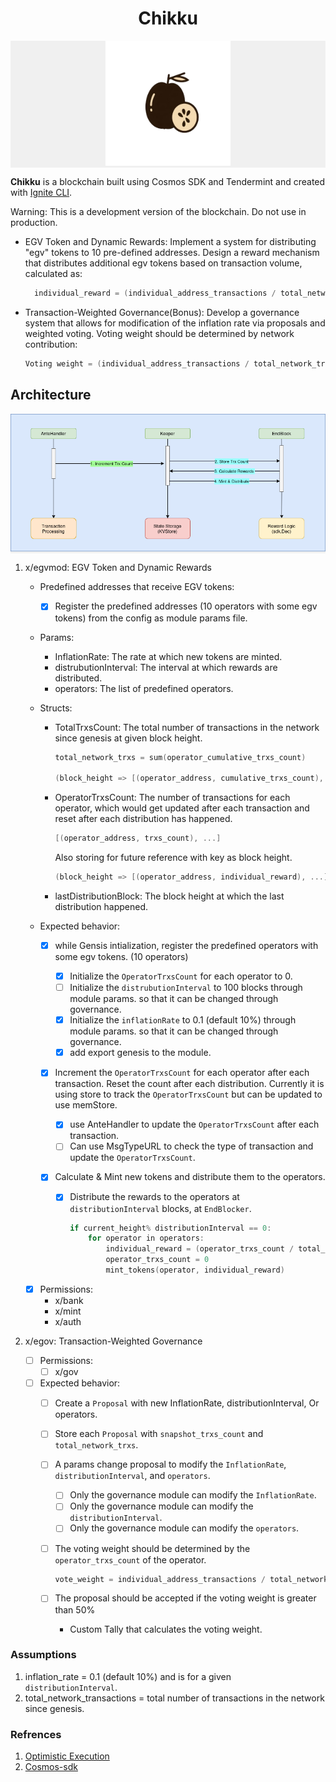 <h1 align="center">Chikku</h1>

<!-- show image in middle -->
<p align="center" style="text-align: center; background-color: #f0f0f0;">
  <img src="public/chikku.png" alt="Chikku" width="200"/>
</p>

**Chikku** is a blockchain built using Cosmos SDK and Tendermint and created with [Ignite CLI](https://ignite.com/cli).

Warning: This is a development version of the blockchain. Do not use in production.

- EGV Token and Dynamic Rewards: Implement a system for distributing "egv" tokens to 10 pre-defined addresses. Design a reward mechanism that distributes additional egv tokens based on transaction volume, calculated as:

  ```go
    individual_reward = (individual_address_transactions / total_network_transactions) * (inflation_rate * total_supply).
  ```

- Transaction-Weighted Governance(Bonus): Develop a governance system that allows for modification of the inflation rate via proposals and weighted voting. Voting weight should be determined by network contribution:

  ```go
  Voting weight = (individual_address_transactions / total_network_transactions)
  ```

## Architecture

<p align="center" style="text-align: center; background-color: #f0f0f0;">
  <img src="public/diag.png" alt="Chikku" />
</p>

1. x/egvmod: EGV Token and Dynamic Rewards

    - Predefined addresses that receive EGV tokens:

      - [X] Register the predefined addresses (10 operators with some egv tokens) from the config as module params file.

    - Params:

      - InflationRate: The rate at which new tokens are minted.
      - distrubutionInterval: The interval at which rewards are distributed.
      - operators: The list of predefined operators.

    - Structs:

      - TotalTrxsCount: The total number of transactions in the network since genesis at given block height.

        ```go
        total_network_trxs = sum(operator_cumulative_trxs_count)

        (block_height => [(operator_address, cumulative_trxs_count), ...])
        ```

      - OperatorTrxsCount: The number of transactions for each operator, which would get updated after each transaction and reset after each distribution has happened.

        ``` go
        [(operator_address, trxs_count), ...]
        ```

        Also storing for future reference with key as block height.

        ```go
        (block_height => [(operator_address, individual_reward), ...])
        ```

      - lastDistributionBlock: The block height at which the last distribution happened.


    - Expected behavior:

      - [x] while Gensis intialization, register the predefined operators with some egv tokens. (10 operators)

        - [x] Initialize the `OperatorTrxsCount` for each operator to 0.
        - [ ] Initialize the `distrubutionInterval` to 100 blocks through module params. so that it can be changed through governance.
        - [x] Initialize the `inflationRate` to 0.1 (default 10%) through module params. so that it can be changed through governance.
        - [x] add export genesis to the module.

      - [x] Increment the `OperatorTrxsCount` for each operator after each transaction. Reset the count after each distribution. Currently it is using store to track the `OperatorTrxsCount` but can be updated to use memStore.

        - [x] use AnteHandler to update the `OperatorTrxsCount` after each transaction.
        - [ ] Can use MsgTypeURL to check the type of transaction and update the `OperatorTrxsCount`.

      - [x] Calculate & Mint new tokens and distribute them to the operators.

        - [x] Distribute the rewards to the operators at `distributionInterval` blocks, at `EndBlocker`.

          ```go
          if current_height% distributionInterval == 0:
              for operator in operators:
                  individual_reward = (operator_trxs_count / total_network_trxs) * (inflation_rate * total_supply)
                  operator_trxs_count = 0
                  mint_tokens(operator, individual_reward)
          ```

    - [x] Permissions:
      - x/bank
      - x/mint
      - x/auth

2. x/egov: Transaction-Weighted Governance
    - [ ] Permissions:
      - [ ] x/gov
    - [ ] Expected behavior:
      - [ ] Create a `Proposal` with new InflationRate, distributionInterval, Or operators.
      - [ ] Store each `Proposal` with `snapshot_trxs_count` and `total_network_trxs`.
      - [ ] A params change proposal to modify the `InflationRate`, `distributionInterval`, and `operators`.
        - [ ] Only the governance module can modify the `InflationRate`.
        - [ ] Only the governance module can modify the `distributionInterval`.
        - [ ] Only the governance module can modify the `operators`.
      - [ ] The voting weight should be determined by the `operator_trxs_count` of the operator.

        ```go
        vote_weight = individual_address_transactions / total_network_transactions
        ```

      - [ ] The proposal should be accepted if the voting weight is greater than 50%
        - Custom Tally that calculates the voting weight.

### Assumptions

1. inflation_rate = 0.1 (default 10%) and is for a given `distributionInterval`.
2. total_network_transactions = total number of transactions in the network since genesis.

### Refrences
1. [Optimistic Execution](https://docs.cosmos.network/main/build/rfc/rfc-005-optimistic-execution)
2. [Cosmos-sdk](https://docs.cosmos.network/)